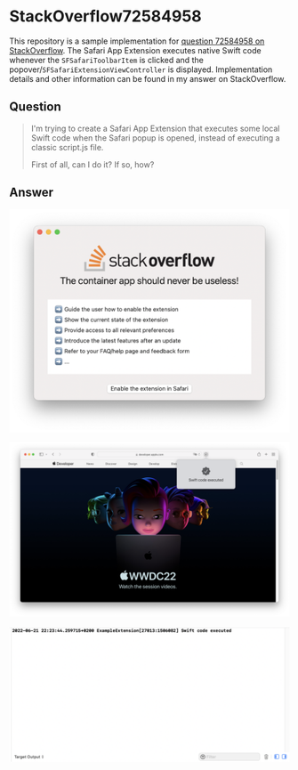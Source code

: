 # StackOverflow72584958

This repository is a sample implementation for [question 72584958 on StackOverflow](https://stackoverflow.com/q/72584958/12915015). The Safari App Extension executes native Swift code whenever the `SFSafariToolbarItem` is clicked and the popover/`SFSafariExtensionViewController` is displayed. Implementation details and other information can be found in my answer on StackOverflow.

## Question

> I'm trying to create a Safari App Extension that executes some local Swift code when the Safari popup is opened, instead of executing a classic script.js file.
>
> First of all, can I do it? If so, how?

## Answer

![Screenshot of the container app](/Documentation/container_app.png)

![Screenshot of the toolbar icon with popover](/Documentation/toolbar_icon_with_popover.png)

![Screenshot of the Xcode target output](/Documentation/xcode_target_output.png)
